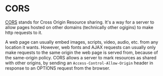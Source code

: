 # CORS

[CORS](https://developer.mozilla.org/en-US/docs/Web/HTTP/Access_control_CORS) stands for Cross Origin Resource sharing. It's a way for a server to allow pages hosted on other domains (technically other ogigins) to make http requests to it.

A web page can usually embed images, scripts, video, audio, etc. from any location it wants. However, web fonts and AJAX requests can usually only make requests to the same origin the web page is served from, because of the same-origin policy. CORS allows a server to mark resources as shared with other origins, by sending an `Access-Control-Allow-Origin` header in response to an OPTIONS request from the browser.
